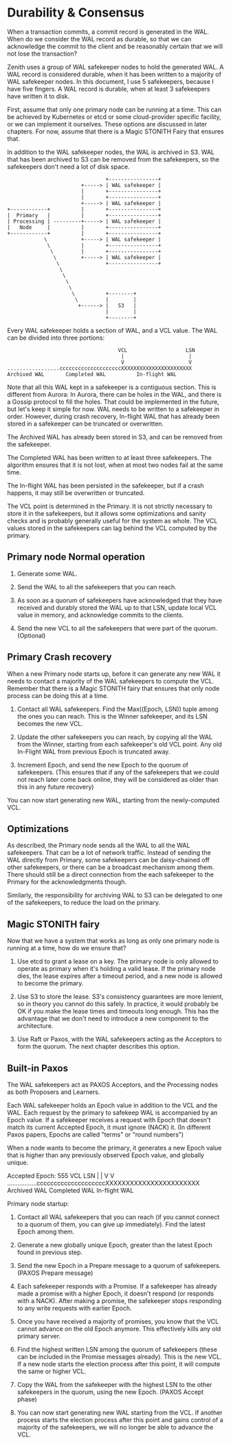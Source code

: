 Durability & Consensus
======================

When a transaction commits, a commit record is generated in the WAL.
When do we consider the WAL record as durable, so that we can
acknowledge the commit to the client and be reasonably certain that we
will not lose the transaction?

Zenith uses a group of WAL safekeeper nodes to hold the generated WAL.
A WAL record is considered durable, when it has been written to a
majority of WAL safekeeper nodes. In this document, I use 5
safekeepers, because I have five fingers. A WAL record is durable,
when at least 3 safekeepers have written it to disk.

First, assume that only one primary node can be running at a
time. This can be achieved by Kubernetes or etcd or some
cloud-provider specific facility, or we can implement it
ourselves. These options are discussed in later chapters.  For now,
assume that there is a Magic STONITH Fairy that ensures that.

In addition to the WAL safekeeper nodes, the WAL is archived in
S3. WAL that has been archived to S3 can be removed from the
safekeepers, so the safekeepers don't need a lot of disk space.

```
                                +----------------+
                        +-----> | WAL safekeeper |
                        |       +----------------+
                        |       +----------------+
                        +-----> | WAL safekeeper |
+------------+          |       +----------------+
|  Primary   |          |       +----------------+
| Processing | ---------+-----> | WAL safekeeper |
|   Node     |          |       +----------------+
+------------+          |       +----------------+
            \           +-----> | WAL safekeeper |
             \          |       +----------------+
              \         |       +----------------+
               \        +-----> | WAL safekeeper |
                \               +----------------+
                 \
                  \
                   \
                    \
                     \          +--------+
                      \         |        |
                       +------> |   S3   |
                                |        |
                                +--------+

```
Every WAL safekeeper holds a section of WAL, and a VCL value.
The WAL can be divided into three portions:

```
                                    VCL                   LSN
                                     |                     |
                                     V                     V
.................ccccccccccccccccccccXXXXXXXXXXXXXXXXXXXXXXX
Archived WAL       Completed WAL          In-flight WAL
```

Note that all this WAL kept in a safekeeper is a contiguous section.
This is different from Aurora: In Aurora, there can be holes in the
WAL, and there is a Gossip protocol to fill the holes. That could be
implemented in the future, but let's keep it simple for now. WAL needs
to be written to a safekeeper in order. However, during crash
recovery, In-flight WAL that has already been stored in a safekeeper
can be truncated or overwritten.

The Archived WAL has already been stored in S3, and can be removed from
the safekeeper.

The Completed WAL has been written to at least three safekeepers. The
algorithm ensures that it is not lost, when at most two nodes fail at
the same time.

The In-flight WAL has been persisted in the safekeeper, but if a crash
happens, it may still be overwritten or truncated.


The VCL point is determined in the Primary. It is not strictly
necessary to store it in the safekeepers, but it allows some
optimizations and sanity checks and is probably generally useful for
the system as whole. The VCL values stored in the safekeepers can lag
behind the VCL computed by the primary.


Primary node Normal operation
-----------------------------

1. Generate some WAL.

2. Send the WAL to all the safekeepers that you can reach.

3. As soon as a quorum of safekeepers have acknowledged that they have
   received and durably stored the WAL up to that LSN, update local VCL
   value in memory, and acknowledge commits to the clients.

4. Send the new VCL to all the safekeepers that were part of the quorum.
   (Optional)


Primary Crash recovery
----------------------

When a new Primary node starts up, before it can generate any new WAL
it needs to contact a majority of the WAL safekeepers to compute the
VCL. Remember that there is a Magic STONITH fairy that ensures that
only node process can be doing this at a time.

1. Contact all WAL safekeepers. Find the Max((Epoch, LSN)) tuple among the ones you
   can reach. This is the Winner safekeeper, and its LSN becomes the new VCL.

2. Update the other safekeepers you can reach, by copying all the WAL
   from the Winner, starting from each safekeeper's old VCL point. Any old
   In-Flight WAL from previous Epoch is truncated away.

3. Increment Epoch, and send the new Epoch to the quorum of
   safekeepers.  (This ensures that if any of the safekeepers that we
   could not reach later come back online, they will be considered as
   older than this in any future recovery)

You can now start generating new WAL, starting from the newly-computed
VCL.

Optimizations
-------------

As described, the Primary node sends all the WAL to all the WAL safekeepers. That
can be a lot of network traffic. Instead of sending the WAL directly from Primary,
some safekeepers can be daisy-chained off other safekeepers, or there can be a
broadcast mechanism among them. There should still be a direct connection from the
each safekeeper to the Primary for the acknowledgments though.

Similarly, the responsibility for archiving WAL to S3 can be delegated to one of
the safekeepers, to reduce the load on the primary.


Magic STONITH fairy
-------------------

Now that we have a system that works as long as only one primary node is running at a time, how
do we ensure that?

1. Use etcd to grant a lease on a key. The primary node is only allowed to operate as primary
   when it's holding a valid lease. If the primary node dies, the lease expires after a timeout
   period, and a new node is allowed to become the primary.

2. Use S3 to store the lease. S3's consistency guarantees are more lenient, so in theory you
   cannot do this safely. In practice, it would probably be OK if you make the lease times and
   timeouts long enough. This has the advantage that we don't need to introduce a new
   component to the architecture.

3. Use Raft or Paxos, with the WAL safekeepers acting as the Acceptors to form the quorum. The
   next chapter describes this option.


Built-in Paxos
--------------

The WAL safekeepers act as PAXOS Acceptors, and the Processing nodes
as both Proposers and Learners.

Each WAL safekeeper holds an Epoch value in addition to the VCL and
the WAL. Each request by the primary to safekeep WAL is accompanied by
an Epoch value. If a safekeeper receives a request with Epoch that
doesn't match its current Accepted Epoch, it must ignore (NACK) it.
(In different Paxos papers, Epochs are called "terms" or "round
numbers")

When a node wants to become the primary, it generates a new Epoch
value that is higher than any previously observed Epoch value, and
globally unique.


Accepted Epoch: 555                VCL                   LSN
                                     |                     |
                                     V                     V
.................ccccccccccccccccccccXXXXXXXXXXXXXXXXXXXXXXX
Archived WAL       Completed WAL          In-flight WAL


Primary node startup:

1. Contact all WAL safekeepers that you can reach (if you cannot
   connect to a quorum of them, you can give up immediately). Find the
   latest Epoch among them.

2. Generate a new globally unique Epoch, greater than the latest Epoch
   found in previous step.

2. Send the new Epoch in a Prepare message to a quorum of
   safekeepers. (PAXOS Prepare message)

3. Each safekeeper responds with a Promise. If a safekeeper has
   already made a promise with a higher Epoch, it doesn't respond (or
   responds with a NACK). After making a promise, the safekeeper stops
   responding to any write requests with earlier Epoch.

4. Once you have received a majority of promises, you know that the
   VCL cannot advance on the old Epoch anymore. This effectively kills
   any old primary server.

5. Find the highest written LSN among the quorum of safekeepers (these
   can be included in the Promise messages already). This is the new
   VCL.  If a new node starts the election process after this point,
   it will compute the same or higher VCL.

6. Copy the WAL from the safekeeper with the highest LSN to the other
   safekeepers in the quorum, using the new Epoch. (PAXOS Accept
   phase)

7. You can now start generating new WAL starting from the VCL. If
   another process starts the election process after this point and
   gains control of a majority of the safekeepers, we will no longer
   be able to advance the VCL.

